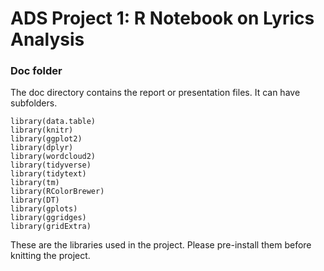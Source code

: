 # ADS Project 1:  R Notebook on Lyrics Analysis

### Doc folder

The doc directory contains the report or presentation files. It can have subfolders.  

```
library(data.table)
library(knitr)
library(ggplot2)
library(dplyr)
library(wordcloud2)
library(tidyverse)
library(tidytext)
library(tm)
library(RColorBrewer)
library(DT)
library(gplots)
library(ggridges)
library(gridExtra)
```

These are the libraries used in the project. Please pre-install them before knitting the project.